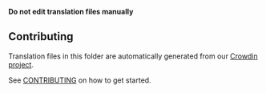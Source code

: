 **Do not edit translation files manually**

## Contributing

Translation files in this folder are automatically generated from our [Crowdin project](https://crowdin.com/project/TraderMoe-interface).

See [CONTRIBUTING](https://github.com/TraderMoe/TraderMoe-interface/blob/main/CONTRIBUTING.md#translations) on how to get started.
